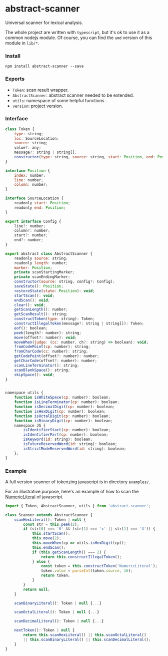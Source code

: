 # abstract-scanner
Universal scanner for lexical analysis.

The whole project are written with `typescript`, but it's ok to use it as a common nodejs module.
Of course, you can find the `umd` version of this module in `lib/*`.

### Install
```
npm install abstract-scanner --save
```

### Exports
- `Token`: scan result wrapper.
- `AbstractScanner`: abstract scanner needed to be extended. 
- `utils`: namespace of some helpful functions .
- `version`: project version.

### Interface
```js
class Token {
    type: string;
    loc: SourceLocation;
    source: string;
    value?: any;
    message?: string | string[];
    constructor(type: string, source: string, start: Position, end: Position);
}

interface Position {
    index: number;
    line: number;
    column: number;
}

interface SourceLocation {
    readonly start: Position;
    readonly end: Position;
}

export interface Config {
    line?: number;
    column?: number;
    start?: number;
    end?: number;
}

export abstract class AbstractScanner {
    readonly source: string;
    readonly length: number;
    marker: Position;
    private scanStartingMarker;
    private scanEndingMarker;
    constructor(source: string, config?: Config);
    saveState(): Position;
    restoreState(state: Position): void;
    startScan(): void;
    endScan(): void;
    clear(): void;
    getScanLength(): number;
    getScanResult(): string;
    constructToken(type: string): Token;
    constructIllegalToken(message?: string | string[]): Token;
    eof(): boolean;
    peek(length?: number): string;
    move(offset?: number): void;
    moveWhen(judge: (cc: number, ch?: string) => boolean): void;
    fromCodePoint(cp: number): string;
    fromCharCode(cc: number): string;
    getCodePoint(offset?: number): number;
    getCharCode(offset?: number): number;
    scanLineTerminator(): string;
    scanBlankSpace(): string;
    skipSpace(): void;
}


namespace utils {
    function isWhiteSpace(cp: number): boolean;
    function isLineTerminator(cp: number): boolean;
    function isDecimalDigit(cp: number): boolean;
    function isHexDigit(cp: number): boolean;
    function isOctalDigit(cp: number): boolean;
    function isBinaryDigit(cp: number): boolean;
    namespace JS {
        isIdentifierStart(cp: number): boolean;
        isIdentifierPart(cp: number): boolean;
        isKeyword(id: string): boolean;
        isFutureReservedWord(id: string): boolean;
        isStrictModeReservedWord(id: string): boolean;
    };
}
```

### Example

A full version scanner of tokenzing javascript is in directory `examples/`.

For an illustrative purpose, here's an example of how to scan the [NumericLiteral](https://tc39.github.io/ecma262/#sec-literals-numeric-literals) of javascript.

```js
import { Token, AbstractScanner, utils } from 'abstract-scanner';

class Scanner extends AbstractScanner {
    scanHexLiteral(): Token | null {
        const str = this.peek(2);
        if (str[0] === '0' && (str[1] === 'x' || str[1] === 'X')) {
            this.startScan();
            this.move(2);
            this.moveWhen(cp => utils.isHexDigit(cp));
            this.endScan();
            if (this.getScanLength() === 2) {
                return this.constructIllegalToken();
            } else {
                const token = this.constructToken('NumericLiteral');
                token.value = parseInt(token.source, 16);
                return token;
            }
        }
        return null;
    }

    scanBinaryLiteral(): Token | null {...}

    scanOctalLiteral(): Token | null {...}

    scanDecimalLiteral(): Token | null {...}

    nextToken(): Token | null {
        return this.scanHexLiteral() || this.scanOctalLiteral()
        || this.scanBinaryLiteral() || this.scanDecimalLiteral();
    }
}
```
